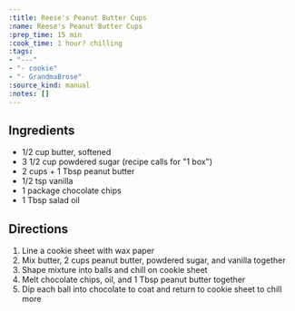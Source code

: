 ```yaml
---
:title: Reese's Peanut Butter Cups
:name: Reese's Peanut Butter Cups
:prep_time: 15 min
:cook_time: 1 hour? chilling
:tags:
- "---"
- "- cookie"
- "- GrandmaBrose"
:source_kind: manual
:notes: []
---
```


## Ingredients
- 1/2 cup butter, softened
- 3 1/2 cup powdered sugar (recipe calls for "1 box")
- 2 cups + 1 Tbsp peanut butter
- 1/2 tsp vanilla
- 1 package chocolate chips
- 1 Tbsp salad oil


## Directions
1. Line a cookie sheet with wax paper
2. Mix butter, 2 cups peanut butter, powdered sugar, and vanilla together
3. Shape mixture into balls and chill on cookie sheet
4. Melt chocolate chips, oil, and 1 Tbsp peanut butter together
5. Dip each ball into chocolate to coat and return to cookie sheet to chill more
